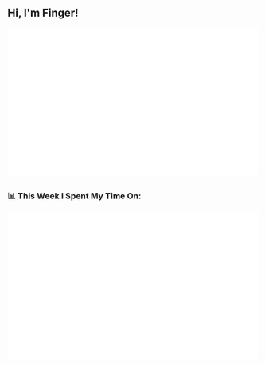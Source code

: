 <h2> Hi, I'm Finger!</h2>

<img align="right" src="https://raw.githubusercontent.com/spianmo/github-stats/master/generated/overview.svg#gh-light-mode-only">

<!-- <img align="right" height="160em" src="https://github-readme-stats-eight-theta.vercel.app/api/top-langs/?username=spianmo&layout=compact&langs_count=8&theme=algolia"/>	 -->
	
```go
package main

type Me struct {
	Name   string
	Job    string
	Code   string
	Skills string
}

func main() {
	me := &Me{
		Name:   "Finger",
		Job:    "Client-side Engineer",
		Code:   "Java and C++ and Others",
		Skills: "Android Security NLP ^o^",
	}
	_ = me
}
```


<h3>📊 This Week I Spent My Time On:</h3>
<img align='right' src="https://raw.githubusercontent.com/spianmo/github-stats/master/generated/languages.svg#gh-light-mode-only">

<!--START_SECTION:waka-->

```text
Python                   11 hrs 12 mins  ███████████████▓░░░░░░░░░   62.50 %
Text                     2 hrs 29 mins   ███▒░░░░░░░░░░░░░░░░░░░░░   13.89 %
JavaScript               1 hr 51 mins    ██▓░░░░░░░░░░░░░░░░░░░░░░   10.40 %
Vue.js                   41 mins         █░░░░░░░░░░░░░░░░░░░░░░░░   03.82 %
Makefile                 28 mins         ▓░░░░░░░░░░░░░░░░░░░░░░░░   02.66 %
requirements.txt         19 mins         ▒░░░░░░░░░░░░░░░░░░░░░░░░   01.83 %
```

<!--END_SECTION:waka-->
